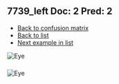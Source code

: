 ## 7739_left Doc: 2 Pred: 2
- [Back to confusion matrix](https://github.com/juliandewit/kaggle_retinopathy/blob/master/matrix.md)
- [Back to list](https://github.com/juliandewit/kaggle_retinopathy/blob/master/lists/22/list.md)
- [Next example in list](https://github.com/juliandewit/kaggle_retinopathy/blob/master/lists/22/77/7750_left.md)

![Eye](https://retinopaty.blob.core.windows.net/size1024/7739_left_2.jpeg)

### 

![Eye]()
